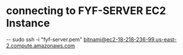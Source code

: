 # connecting to FYF-SERVER EC2 Instance
-- sudo ssh -i "fyf-server.pem" bitnami@ec2-18-218-236-99.us-east-2.compute.amazonaws.com
